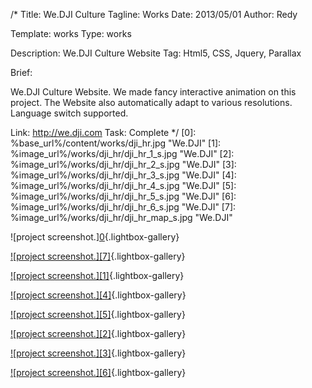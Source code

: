 /*
Title: We.DJI Culture
Tagline: Works
Date: 2013/05/01
Author: Redy

Template: works
Type: works

Description: We.DJI Culture Website
Tag: Html5, CSS, Jquery, Parallax

Brief: <p>We.DJI Culture Website. We made fancy interactive animation on this project. The Website also automatically adapt to various resolutions. Language switch supported.</p>

Link: http://we.dji.com
Task: Complete
*/
[0]: %base_url%/content/works/dji_hr.jpg  "We.DJI"
[1]: %image_url%/works/dji_hr/dji_hr_1_s.jpg  "We.DJI"
[2]: %image_url%/works/dji_hr/dji_hr_2_s.jpg  "We.DJI"
[3]: %image_url%/works/dji_hr/dji_hr_3_s.jpg  "We.DJI"
[4]: %image_url%/works/dji_hr/dji_hr_4_s.jpg  "We.DJI"
[5]: %image_url%/works/dji_hr/dji_hr_5_s.jpg  "We.DJI"
[6]: %image_url%/works/dji_hr/dji_hr_6_s.jpg  "We.DJI"
[7]: %image_url%/works/dji_hr/dji_hr_map_s.jpg  "We.DJI"

![project screenshot.][0](%base_url%/content/works/dji_hr.jpg "screenshot"){.lightbox-gallery}

[![project screenshot.][7]](%image_url%/works/dji_hr/dji_hr_7.jpg "screenshot"){.lightbox-gallery}

[![project screenshot.][1]](%image_url%/works/dji_hr/dji_hr_1.jpg "screenshot"){.lightbox-gallery}

[![project screenshot.][4]](%image_url%/works/dji_hr/dji_hr_4.jpg "screenshot"){.lightbox-gallery}

[![project screenshot.][5]](%image_url%/works/dji_hr/dji_hr_5.jpg "screenshot"){.lightbox-gallery}

[![project screenshot.][2]](%image_url%/works/dji_hr/dji_hr_2.jpg "screenshot"){.lightbox-gallery}

[![project screenshot.][3]](%image_url%/works/dji_hr/dji_hr_3.jpg "screenshot"){.lightbox-gallery}

[![project screenshot.][6]](%image_url%/works/dji_hr/dji_hr_6_s.jpg "screenshot"){.lightbox-gallery}